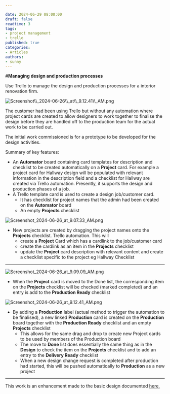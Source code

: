 ```yaml
---

date: 2024-06-29 08:00:00
draft: false
readtime: 3
tags:
- project management
- trello
published: true
categories:
- Articles
authors:
- sunny
---
```


#**Managing design and production processes**

Use Trello to manage the design and production processes for a interior renovation firm.

![Screenshot\\\\\_2024-06-26\\\\\_at\\\\\_9.12.41\\\\\_AM.png](https://trello.com/1/cards/66544449abea82232e6b06ba/attachments/667b6b2a4c4c27f3f914e5b4/download/Screenshot_2024-06-26_at_9.12.41_AM.png)

<!-- more -->

The customer had been using Trello but without any automation where project cards are created to allow designers to work together to finalise the design before they are handled off to the production team for the actual work to be carried out.

The initial work commissioned is for a prototype to be developed for the design activities.

Summary of key features:

- An **Automator** board containing card templates for description and checklist to be created automatically on a **Project** card. For example a project card for Hallway design  will be populated with relevant information in the description field and a checklist for Hallway  are created via Trello automation. Presently, it supports the design and production phases of a job.
- A Trello template card is used to create a design job/customer card.
  - It has checklist for project names that the admin had been created on the **Automator** board
  - An empty **Projects** checklist

![Screenshot\_2024-06-26\_at\_9.07.33\_AM.png](https://trello.com/1/cards/66544449abea82232e6b06ba/attachments/667b6b606034e93c7249e89a/download/Screenshot_2024-06-26_at_9.07.33_AM.png)

- New projects are created by dragging the project names onto the **Projects** checklist. Trello automation. This will
  - create a **Project** Card which has a cardlink to the job/customer card
  - create the cardlink as an item in the **Projects** checklist
  - update the **Project** card description with relevant content and create a checklist specific to the project eg Hallway Checklist

---

![Screenshot\_2024-06-26\_at\_9.09.09\_AM.png](https://trello.com/1/cards/66544449abea82232e6b06ba/attachments/667b6b8d6d95274bcc00427f/download/Screenshot_2024-06-26_at_9.09.09_AM.png)

- When the **Project** card is moved to the Done list, the corresponding item on the **Projects** checklist will be checked (marked completed) and an entry is add to the **Production Ready** checklist

![Screenshot\_2024-06-26\_at\_9.12.41\_AM.png](https://trello.com/1/cards/66544449abea82232e6b06ba/attachments/667b6b2a4c4c27f3f914e5b4/download/Screenshot_2024-06-26_at_9.12.41_AM.png)

- By adding a **Production** label (actual method to trigger the automation to be finalised), a new linked **Production** card is created on the **Production** board together with the **Production Ready** checklist and an empty **Projects** checklist
  - This allows for the same drag and drop to create new Project cards to be used by members of the Production board
  - The move to **Done** list does essentially the same thing as in the **Design** to check the item on the **Projects** checklist and to add an entry to the **Delivery Ready** checklist
  - When a new design change request is completed after production had started, this will be pushed automatically to **Production** as a new project

---

This work is an enhancement made to the basic design documented [here.](https://newblogdoc-1-l0174261.deta.app/posts/coordinate-work-and-receive-completion-status-in-trello/ "‌")
